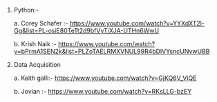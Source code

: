 1. Python:-

    a. Corey Schafer :- https://www.youtube.com/watch?v=YYXdXT2l-Gg&list=PL-osiE80TeTt2d9bfVyTiXJA-UTHn6WwU
    
    b. Krish Naik :- https://www.youtube.com/watch?v=bPrmA1SEN2k&list=PLZoTAELRMXVNUL99R4bDlVYsncUNvwUBB
    
2. Data Acquisition

    a. Keith galli:- https://www.youtube.com/watch?v=GjKQ6V_ViQE
    
    b. Jovian :- https://www.youtube.com/watch?v=RKsLLG-bzEY
